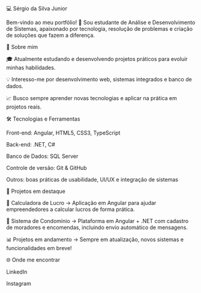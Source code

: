 💻 Sérgio da Silva Junior

Bem-vindo ao meu portfólio! 👋
Sou estudante de Análise e Desenvolvimento de Sistemas, apaixonado por tecnologia, resolução de problemas e criação de soluções que fazem a diferença.

🚀 Sobre mim

🎓 Atualmente estudando e desenvolvendo projetos práticos para evoluir minhas habilidades.

💡 Interesso-me por desenvolvimento web, sistemas integrados e banco de dados.

📈 Busco sempre aprender novas tecnologias e aplicar na prática em projetos reais.

🛠️ Tecnologias e Ferramentas

Front-end: Angular, HTML5, CSS3, TypeScript

Back-end: .NET, C#

Banco de Dados: SQL Server

Controle de versão: Git & GitHub

Outros: boas práticas de usabilidade, UI/UX e integração de sistemas

📂 Projetos em destaque

🔢 Calculadora de Lucro → Aplicação em Angular para ajudar empreendedores a calcular lucros de forma prática.

🏢 Sistema de Condomínio → Plataforma em Angular + .NET com cadastro de moradores e encomendas, incluindo envio automático de mensagens.

📊 Projetos em andamento → Sempre em atualização, novos sistemas e funcionalidades em breve!

🌐 Onde me encontrar

LinkedIn

Instagram
